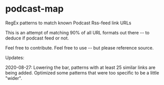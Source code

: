 
# podcast-map
RegEx patterns to match known Podcast Rss-feed link URLs

This is an attempt of matching 90% of all URL formats out there -- to deduce if podcast feed or not.

Feel free to contribute. Feel free to use -- but please reference source.

Updates:

  2020-08-27: Lowering the bar, patterns with at least 25 similar links are being added. Optimized some patterns that were too specific to be a little "wider".
